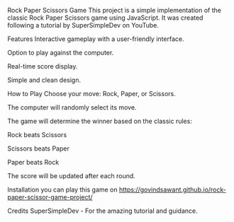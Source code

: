 Rock Paper Scissors Game
This project is a simple implementation of the classic Rock Paper Scissors game using JavaScript. It was created following a tutorial by SuperSimpleDev on YouTube.

Features
Interactive gameplay with a user-friendly interface.

Option to play against the computer.

Real-time score display.

Simple and clean design.

How to Play
Choose your move: Rock, Paper, or Scissors.

The computer will randomly select its move.

The game will determine the winner based on the classic rules:

Rock beats Scissors

Scissors beats Paper

Paper beats Rock

The score will be updated after each round.

Installation
you can play this game on https://govindsawant.github.io/rock-paper-scissor-game-project/

Credits
SuperSimpleDev - For the amazing tutorial and guidance.
